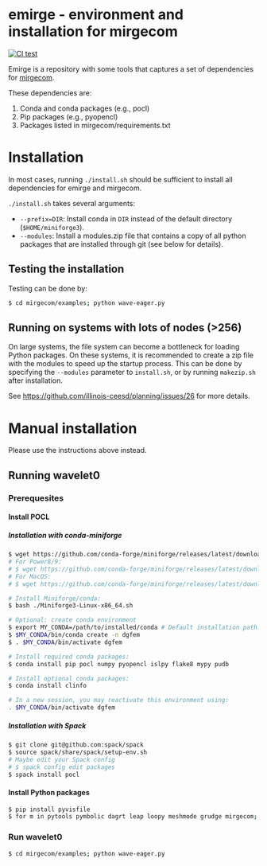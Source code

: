# emirge - environment and installation for mirgecom

[![CI test](https://github.com/illinois-ceesd/emirge/workflows/CI%20test/badge.svg)](https://github.com/illinois-ceesd/emirge/actions?query=workflow%3A%22CI+test%22+event%3Apush)

Emirge is a repository with some tools that captures a set of dependencies for [mirgecom](https://github.com/illinois-ceesd/mirgecom).

These dependencies are:

1. Conda and conda packages (e.g., pocl)
2. Pip packages (e.g., pyopencl)
3. Packages listed in mirgecom/requirements.txt

# Installation

In most cases, running `./install.sh` should be sufficient to install all dependencies for emirge and mirgecom.

`./install.sh` takes several arguments:
- `--prefix=DIR`: Install conda in `DIR` instead of the default directory (`$HOME/miniforge3`).
- `--modules`: Install a modules.zip file that contains a copy of all python packages that are installed through git (see below for details).

## Testing the installation

Testing can be done by:

```bash
$ cd mirgecom/examples; python wave-eager.py
```

## Running on systems with lots of nodes (>256)
On large systems, the file system can become a bottleneck for loading Python
packages. On these systems, it is recommended to create a zip file with the
modules to speed up the startup process. This can be done by specifying the
`--modules` parameter to `install.sh`, or by running `makezip.sh` after
installation.

See https://github.com/illinois-ceesd/planning/issues/26 for more details.


# Manual installation

Please use the instructions above instead.

## Running wavelet0


### Prerequesites

#### Install POCL

##### Installation with conda-miniforge

```bash
$ wget https://github.com/conda-forge/miniforge/releases/latest/download/Miniforge3-Linux-x86_64.sh
# For Power8/9:
# $ wget https://github.com/conda-forge/miniforge/releases/latest/download/Miniforge3-Linux-ppc64le.sh
# For MacOS:
# $ wget https://github.com/conda-forge/miniforge/releases/latest/download/Miniforge3-MacOSX-x86_64.sh

# Install Miniforge/conda:
$ bash ./Miniforge3-Linux-x86_64.sh

# Optional: create conda environment
$ export MY_CONDA=/path/to/installed/conda # Default installation path: $HOME/miniforge3
$ $MY_CONDA/bin/conda create -n dgfem
$ . $MY_CONDA/bin/activate dgfem

# Install required conda packages:
$ conda install pip pocl numpy pyopencl islpy flake8 mypy pudb

# Install optional conda packages:
$ conda install clinfo

# In a new session, you may reactivate this environment using:
. $MY_CONDA/bin/activate dgfem
```

##### Installation with Spack

```bash
$ git clone git@github.com:spack/spack
$ source spack/share/spack/setup-env.sh
# Maybe edit your Spack config
# $ spack config edit packages
$ spack install pocl
```

#### Install Python packages

```bash
$ pip install pyvisfile
$ for m in pytools pymbolic dagrt leap loopy meshmode grudge mirgecom; do cd $m && pip install -e . && cd ..; done
```

### Run wavelet0

```bash
$ cd mirgecom/examples; python wave-eager.py
```
